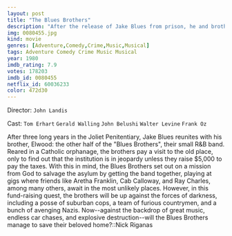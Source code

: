 ```yaml
---
layout: post
title: "The Blues Brothers"
description: "After the release of Jake Blues from prison, he and brother Elwood go to visit The Penguin, the last of the nuns who raised them in a boarding school. They learn the Archdiocese will stop supporting the school and will sell the place to the Education Authority. The only way to keep the place open is if the $5000 tax on the property is paid within 11 days. The Blues Brothers want to help, and decide to put their blues band back together and raise the money by staging a big gig. As they set off on their.."
img: 0080455.jpg
kind: movie
genres: [Adventure,Comedy,Crime,Music,Musical]
tags: Adventure Comedy Crime Music Musical 
year: 1980
imdb_rating: 7.9
votes: 178203
imdb_id: 0080455
netflix_id: 60036233
color: 472d30
---
```

Director: `John Landis`  

Cast: `Tom Erhart` `Gerald Walling` `John Belushi` `Walter Levine` `Frank Oz` 

After three long years in the Joliet Penitentiary, Jake Blues reunites with his brother, Elwood: the other half of the "Blues Brothers", their small R&B band. Reared in a Catholic orphanage, the brothers pay a visit to the old place, only to find out that the institution is in jeopardy unless they raise $5,000 to pay the taxes. With this in mind, the Blues Brothers set out on a mission from God to salvage the asylum by getting the band together, playing at gigs where friends like Aretha Franklin, Cab Calloway, and Ray Charles, among many others, await in the most unlikely places. However, in this fund-raising quest, the brothers will be up against the forces of darkness, including a posse of suburban cops, a team of furious countrymen, and a bunch of avenging Nazis. Now--against the backdrop of great music, endless car chases, and explosive destruction--will the Blues Brothers manage to save their beloved home?::Nick Riganas